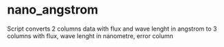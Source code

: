 # nano_angstrom
Script converts 2 columns data with flux and wave lenght in angstrom to 3 columns with flux, wave lenght in nanometre, error column

